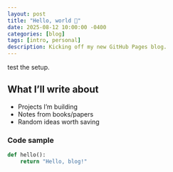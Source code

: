```yaml
---
layout: post
title: "Hello, world 👋"
date: 2025-08-12 10:00:00 -0400
categories: [blog]
tags: [intro, personal]
description: Kicking off my new GitHub Pages blog.
---
```


 test the setup.

## What I’ll write about
- Projects I’m building
- Notes from books/papers
- Random ideas worth saving

### Code sample
```python
def hello():
    return "Hello, blog!"

